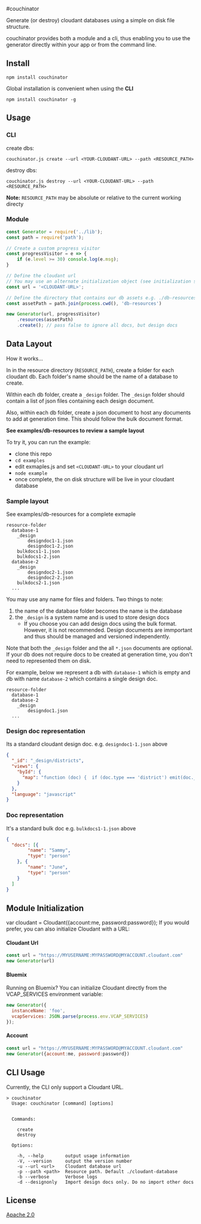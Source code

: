 #couchinator

Generate (or destroy) cloudant databases using a simple on disk file structure.

couchinator provides both a module and a cli, thus enabling you to use the generator directly within your app or from the command line.


## Install

`npm install couchinator`

Global installation is convenient when using the **CLI**

`npm install couchinator -g`

## Usage

### CLI

create dbs:

```couchinator.js create --url <YOUR-CLOUDANT-URL> --path <RESOURCE_PATH>```

destroy dbs:

```couchinator.js destroy --url <YOUR-CLOUDANT-URL> --path <RESOURCE_PATH>```

**Note:** `RESOURCE_PATH` may be absolute or relative to the current working directy

### Module

```javascript
const Generator = require('../lib');
const path = require('path');

// Create a custom progress visitor
const progressVisitor = e => {
    if (e.level >= 30) console.log(e.msg);
}

// Define the cloudant url 
// You may use an alternate initialization object (see initialization section)
const url = '<CLOUDANT-URL>';

// Define the directory that contains our db assets e.g. ./db-resources
const assetPath = path.join(process.cwd(), 'db-resources')

new Generator(url, progressVisitor)
    .resources(assetPath)
    .create(); // pass false to ignore all docs, but design docs
```

## Data Layout

How it works...

In in the resource directory (`RESOURCE_PATH`), create a folder for each cloudant db. Each folder's name should be the name of a database to create.

Within each db folder, create a `_design` folder. The `_design` folder should contain a list of json files containing each design document.

Also, within each db folder, create a json document to host any documents to add at generation time. This should follow the bulk document format.

**See examples/db-resources to review a sample layout**

To try it, you can run the example:

- clone this repo
- `cd examples`
- edit exmaples.js and set `<CLOUDANT-URL>` to your cloudant url
- `node example`
- once complete, the on disk structure will be live in your cloudant database

### Sample layout

See examples/db-resources for a complete exmaple

```
resource-folder
  database-1
    _design
    	designdoc1-1.json
    	designdoc1-2.json
	bulkdocs1-1.json
	bulkdocs1-2.json
  database-2
    _design
    	designdoc2-1.json
    	designdoc2-2.json
	bulkdocs2-1.json
  ...
```

You may use any name for files and folders. Two things to note:

1. the name of the database folder becomes the name is the database
2. the `_design` is a system name and is used to store design docs
   - If you choose you can add design docs using the bulk format. However, it is not recommended. Design documents are immportant and thus should be managed and versioned independently.

Note that both the `_design` folder and the all `*.json` documents are optional. If your db does not require docs to be created at generation time, you don't need to represented them on disk.

For example, below we represent a db with `database-1` which is empty and db with name `database-2` which contains a single design doc.

```
resource-folder
  database-1
  database-2
    _design
    	designdoc1.json
  ...
```

### Design doc representation
Its a standard cloudant design doc. 
e.g. `designdoc1-1.json` above


```json
{
  "_id": "_design/districts",
  "views": {
    "byId": {
      "map": "function (doc) {  if (doc.type === 'district') emit(doc._id, doc);}"
    }
  },
  "language": "javascript"
}
```

### Doc representation
It's a standard bulk doc e.g. `bulkdocs1-1.json` above

```json
{
  "docs": [{
  		"name": "Sammy",
  		"type": "person"
  	}, {
  		"name": "June",
  		"type": "person"
  	}
  ]
}

```


## Module Initialization

var cloudant = Cloudant({account:me, password:password});
If you would prefer, you can also initialize Cloudant with a URL:

#### Cloudant Url
```javascript
const url = "https://MYUSERNAME:MYPASSWORD@MYACCOUNT.cloudant.com"
new Generator(url)
```

#### Bluemix
Running on Bluemix? You can initialize Cloudant directly from the VCAP_SERVICES environment variable:

```javascript
new Generator({
  instanceName: 'foo',
  vcapServices: JSON.parse(process.env.VCAP_SERVICES)
});
```

#### Account
```javascript
const url = "https://MYUSERNAME:MYPASSWORD@MYACCOUNT.cloudant.com"
new Generator({account:me, password:password})
```

## CLI Usage

Currently, the CLI only support a Cloudant URL.

```shell
> couchinator
  Usage: couchinator [command] [options]


  Commands:

    create  
    destroy 

  Options:

    -h, --help        output usage information
    -V, --version     output the version number
    -u --url <url>    Cloudant database url
    -p --path <path>  Resource path. Default ./cloudant-database
    -b --verbose      Verbose logs
    -d --designonly   Import design docs only. Do no import other docs 
```    

## License
[Apache 2.0](https://www.apache.org/licenses/LICENSE-2.0)